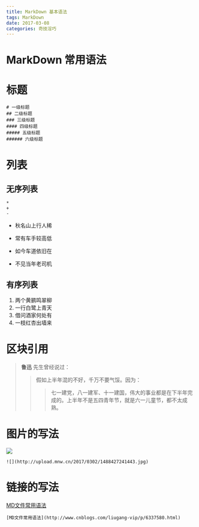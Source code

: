 ```yaml
---
title: MarkDown 基本语法
tags: MarkDown
date: 2017-03-08
categories: 奇技淫巧
---
```


# MarkDown 常用语法

# 标题
~~~
# 一级标题
## 二级标题
### 三级标题
#### 四级标题
##### 五级标题
###### 六级标题
~~~
# 列表
## 无序列表

~~~
*
+
-
~~~

* 秋名山上行人稀
+ 常有车手较高低
- 如今车道依旧在
* 不见当年老司机

## 有序列表
1. 两个黄鹂鸣翠柳
2. 一行白鹭上青天
3. 借问酒家何处有
4. 一枝红杏出墙来

# 区块引用
> <b>鲁迅</b> 先生曾经说过：
>> 假如上半年混的不好，千万不要气馁。因为：
>>> 七一建党，八一建军、十一建国，伟大的事业都是在下半年完成的。上半年不是五四青年节，就是六一儿童节，都不太成熟。

# 图片的写法
![](http://upload.mnw.cn/2017/0302/1488427241443.jpg)
~~~
![](http://upload.mnw.cn/2017/0302/1488427241443.jpg)
~~~

# 链接的写法
[MD文件常用语法](http://www.cnblogs.com/liugang-vip/p/6337580.html)
~~~
[MD文件常用语法](http://www.cnblogs.com/liugang-vip/p/6337580.html)
~~~